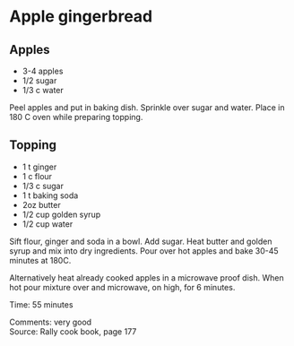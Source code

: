 # Apple gingerbread

## Apples

* 3-4 apples
* 1/2 sugar
* 1/3 c water

Peel apples and put in baking dish. Sprinkle over sugar and water.  Place in 180 C oven while preparing topping.

## Topping 

* 1 t ginger
* 1 c flour
* 1/3 c sugar
* 1 t baking soda
* 2oz butter
* 1/2 cup golden syrup
* 1/2 cup water

Sift flour, ginger and soda in a bowl.  Add sugar.  Heat butter and golden syrup and mix into dry ingredients. Pour over hot apples and bake 30-45 minutes at 180C.

Alternatively heat already cooked apples in a microwave proof dish.  When hot pour mixture over and microwave, on high, for 6 minutes.

Time: 55 minutes  

Comments: very good  
Source: Rally cook book, page 177

